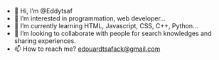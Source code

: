 - 👋 Hi, I’m @Eddytsaf
- 👀 I’m interested in programmation, web developer...
- 🌱 I’m currently learning HTML, Javascript, CSS, C++, Python...
- 💞️ I’m looking to collaborate with people for search knowledges and sharing experiences.
- 📫 How to reach me? edouardtsafack@gmail.com

<!---
Eddytsaf/Eddytsaf is a ✨ special ✨ repository because its `README.md` (this file) appears on your GitHub profile.
You can click the Preview link to take a look at your changes.
--->
